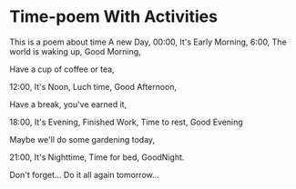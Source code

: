 # Time-poem With Activities
This is a poem about time
A new Day,
00:00,
It's Early Morning,
6:00,
The world is waking up,
Good Morning,

Have a cup of coffee or tea,

12:00,
It's Noon, 
Luch time,
Good Afternoon,

Have a break, you've earned it,

18:00,
It's Evening,
Finished Work,
Time to rest,
Good Evening

Maybe we'll do some gardening today,

21:00,
It's Nighttime,
Time for bed,
GoodNight.

Don't forget...
Do it all again tomorrow...
